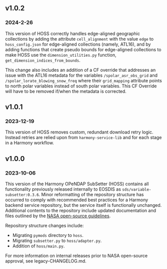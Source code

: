 ## v1.0.2
### 2024-2-26

This version of HOSS correctly handles edge-aligned geographic collections by 
adding the attribute `cell_alignment` with the value `edge` to `hoss_config.json`
for edge-aligned collections (namely, ATL16), and by adding functions that 
create pseudo bounds for edge-aligned collections to make HOSS use the 
`dimension_utilities.py` function, `get_dimension_indices_from_bounds`.

This change also includes an addition of a CF override that addresses an 
issue with the ATL16 metadata for the variables `/spolar_asr_obs_grid` and 
`/spolar_lorate_blowing_snow_freq` where their `grid_mapping` attribute points
to north polar variables instead of south polar variables. This CF Override 
will have to be removed if/when the metadata is corrected. 

## v1.0.1
### 2023-12-19

This version of HOSS removes custom, redundant download retry logic. Instead
retries are relied upon from `harmony-service-lib` and for each stage in a
Harmony workflow.

## v1.0.0
### 2023-10-06

This version of the Harmony OPeNDAP SubSetter (HOSS) contains all functionality
previously released internally to EOSDIS as `sds/variable-subsetter:0.3.6`.
Minor reformatting of the repository structure has occurred to comply with
recommended best practices for a Harmony backend service repository, but the
service itself is functionally unchanged. Additional contents to the repository
include updated documentation and files outlined by the
[NASA open-source guidelines](https://code.nasa.gov/#/guide).

Repository structure changes include:

* Migrating `pymods` directory to `hoss`.
* Migrating `subsetter.py` to `hoss/adapter.py`.
* Addition of `hoss/main.py`.

For more information on internal releases prior to NASA open-source approval,
see legacy-CHANGELOG.md.
